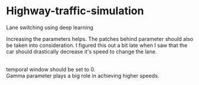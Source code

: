 # Highway-traffic-simulation
Lane switching using deep learning

Increasing the parameters helps. The patches behind parameter should also be taken into consideration. I figured this out a bit late when I saw that the car should drastically decrease it's speed to change the lane. 

<br/>
temporal window should be set to 0.

<br/>
Gamma parameter plays a big role in achieving higher speeds.
